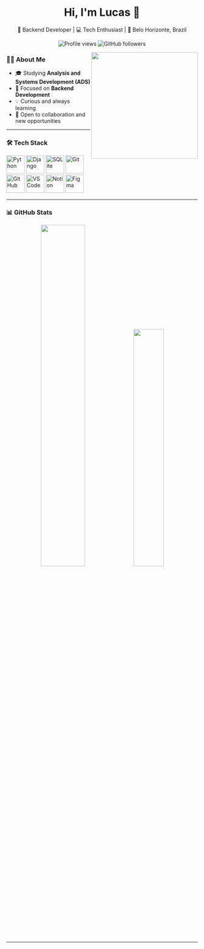 <h1 align="center">Hi, I'm Lucas 👋</h1>
<p align="center">🚀 Backend Developer | 💻 Tech Enthusiast | 📍 Belo Horizonte, Brazil</p>

<p align="center">
  <img src="https://komarev.com/ghpvc/?username=eolkazin&color=000000" alt="Profile views" />
  <img src="https://img.shields.io/github/followers/eolkazin?label=Followers&style=social" alt="GitHub followers" />
</p>

<img src="https://raw.githubusercontent.com/MicaelliMedeiros/micaellimedeiros/master/image/computer-illustration.png" width="280px" align="right" />

### 👨‍💻 About Me

- 🎓 Studying **Analysis and Systems Development (ADS)**
- 🌱 Focused on **Backend Development**
- 💡 Curious and always learning
- 🤝 Open to collaboration and new opportunities

---

### 🛠️ Tech Stack

<p align="left">
  <img src="https://cdn.jsdelivr.net/gh/devicons/devicon/icons/python/python-original.svg" width="48" height="48" alt="Python" />
  <img src="https://cdn.jsdelivr.net/gh/devicons/devicon/icons/django/django-plain.svg" width="48" height="48" alt="Django" />
  <img src="https://cdn.jsdelivr.net/gh/devicons/devicon/icons/sqq/sql-original.svg" width="48" height="48" alt="SQLite" />
  <img src="https://cdn.jsdelivr.net/gh/devicons/devicon/icons/git/git-original.svg" width="48" height="48" alt="Git" />
  <img src="https://cdn.jsdelivr.net/gh/devicons/devicon/icons/github/github-original.svg" width="48" height="48" alt="GitHub" />
  <img src="https://cdn.jsdelivr.net/gh/devicons/devicon/icons/vscode/vscode-original.svg" width="48" height="48" alt="VS Code" />
  <img src="https://cdn.jsdelivr.net/gh/devicons/devicon/icons/notion/notion-original.svg" width="48" height="48" alt="Notion" />
  <img src="https://cdn.jsdelivr.net/gh/devicons/devicon/icons/figma/figma-original.svg" width="48" height="48" alt="Figma" />
</p>

---

### 📊 GitHub Stats

<p align="center">
  <img src="https://github-readme-stats.vercel.app/api?username=eolkazin&show_icons=true&theme=radical&hide_border=true" width="48%" />
  <img src="https://github-readme-stats.vercel.app/api/top-langs/?username=eolkazin&layout=compact&theme=radical&hide_border=true" width="40%" />
</p>

---
